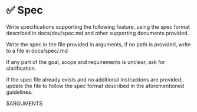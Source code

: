 # ✅ Spec

Write specifications supporting the following feature, using the spec format described in docs/dev/spec.md and other supporting documents provided.

Write the spec in the file provided in arguments, if no path is provided, write to a file in docs/spec/<topic>.md

If any part of the goal, scope and requirements is unclear, ask for clarification.

If the spec file already exists and no additional instructions are provided, update the file to follow the spec format described in the aforementioned guidelines.

$ARGUMENTS
